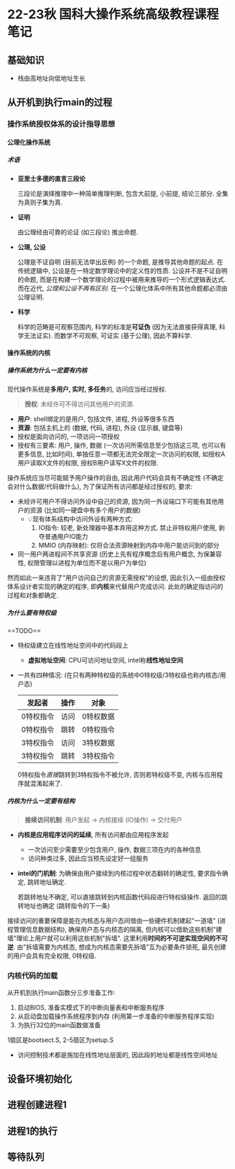 # 22-23秋 国科大操作系统高级教程课程笔记

## 基础知识

- 栈由高地址向低地址生长

## 从开机到执行main的过程

### 操作系统授权体系的设计指导思想

#### 公理化操作系统

##### 术语

- **亚里士多德的直言三段论**

  三段论是演绎推理中一种简单推理判断, 包含大前提, 小前提, 结论三部分. 全集为真则子集为真.

- **证明**

  由公理经由可靠的论证 (如三段论) 推出命题.

- **公理, 公设**

  公理是不证自明 (目前无法举出反例) 的一个命题, 是推导其他命题的起点. 在传统逻辑中, 公设是在一特定数学理论中的定义性的性质. 公设并不是不证自明的命题, 而是在构建一个数学理论的过程中被用来推导的一个形式逻辑表达式. 而在近代, *公理和公设不再有区别*. 在一个公理化体系中所有其他命题都必须由公理证明.

- **科学**

  科学的范畴是可观察范围内, 科学的标准是**可证伪** (因为无法直接获得真理, 科学无法证实). 而数学不可观察, 可证实 (基于公理),  因此不算科学.

#### 操作系统的内核

##### 操作系统为什么一定要有内核

现代操作系统是**多用户, 实时, 多任务**的, 访问应当经过授权.

> **授权**: 未经许可不得访问其他用户的资源.

- **用户**: shell绑定的是用户, 包括文件, 进程, 外设等很多东西
- **资源**: 包括主机上的 (数据, 代码, 进程), 外设 (显示器, 键盘等)
- 授权是面向访问的, 一项访问一项授权
- 授权有三要素: 用户, 操作,  数据 (一次访问所需信息至少包括这三项, 也可以有更多信息, 比如时间), 单独任意一项都无法完全限定一次访问的权限, 如授权A用户读取X文件的权限, 授权B用户读写X文件的权限.

操作系统应当尽可能赋予用户操作的自由, 因此用户代码会具有不确定性 (不确定会对什么数据/代码做什么), 为了保证所有访问都是经过授权的, 要求:

- 未经许可用户不得访问外设中自己的资源, 因为同一外设端口下可能有其他用户的资源 (比如同一硬盘中有多个用户的数据)
  - 💡现有体系结构中访问外设有两种方式:
    1. IO指令: 较老, 新处理器中基本弃用这种方式. 禁止非特权用户使用, 剥夺普通用户IO能力
    2. MMIO (内存映射): 仅将合法资源映射到内存中用户能访问到的部分
- 同一用户两进程间不共享资源 (历史上先有程序概念后有用户概念, 为保兼容性, 权限管理以进程为单位而不是以用户为单位)

然而如此一来违背了"用户访问自己的资源无需授权"的设想, 因此引入一组由授权体系设计者实现的确定的程序, 即**内核**来代替用户完成访问. 此处的确定指访问的过程和对象都确定.

##### 为什么要有特权级

==TODO==

- 特权级建立在线性地址空间中的代码段上

  - **虚拟地址空间**: CPU可访问地址空间, intel称**线性地址空间**

- 一共有四种情况: (在只有两种特权级的系统中0特权级/3特权级也称内核态/用户态)

  | 发起者    | 操作 | 对象      |
  | --------- | ---- | --------- |
  | 0特权指令 | 访问 | 0特权数据 |
  | 0特权指令 | 跳转 | 0特权指令 |
  | 3特权指令 | 访问 | 3特权数据 |
  | 3特权指令 | 跳转 | 3特权指令 |

  0特权指令*直接*跳转到3特权指令不被允许, 否则若特权级不变, 内核与应用程序就混淆起来了.

##### 内核为什么一定要有结构

> **接续访问机制**: 用户发起 -> 内核接续 (IO操作) -> 交付用户

- **内核是应用程序访问的延续**, 所有访问都由应用程序发起
  - 一次访问至少需要至少包含用户, 操作, 数据三项在内的各种信息
  - 访问种类过多, 因此应当预先设定好一组服务

- **intel的门机制**: 为确保由用户接续到内核过程中状态翻转的确定性, 要求指令确定, 跳转地址确定.

  若跳转地址不确定, 可以直接跳转到内核函数代码段进行特权级操作. 返回的跳转地址也确定 (跳转指令的下一条)

接续访问的重要保障是能在内核态与用户态间借由一些硬件机制建起"一道墙" (进程管理信息数据结构), 确保用户态与内核态的隔离, 但内核可以借助这些机制"建墙"理论上用户就可以利用这些机制"拆墙". 这里利用**时间的不可逆实现空间的不可逆**. 由"拆墙需要为内核态, 想成为内核态需要先拆墙"互为必要条件锁死, 最先创建的用户会具有完全权限, 0特权级.

### 内核代码的加载

从开机到执行main函数分三步准备工作:

1. 启动BIOS, 准备实模式下的中断向量表和中断服务程序
2. 从启动盘加载操作系统程序到内存 (利用第一步准备的中断服务程序实现)
3. 为执行32位的main函数做准备

1扇区是bootsect.S, 2-5扇区为setup.S

- 访问控制技术都是施加在线性地址层面的, 因此段的地址都是线性空间地址

## 设备环境初始化

## 进程创建进程1

## 进程1的执行

## 等待队列